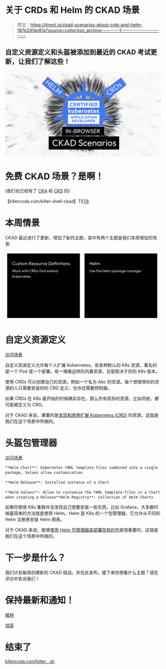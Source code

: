 # 关于 CRDs 和 Helm 的 CKAD 场景

> 原文：<https://itnext.io/ckad-scenarios-about-crds-and-helm-f87e2d14e81a?source=collection_archive---------1----------------------->

## 自定义资源定义和头盔被添加到最近的 CKAD 考试更新，让我们了解这些！

![](img/045b59931da5dcea5e57d1f80285edc2.png)

# 免费 CKAD 场景？是啊！

(我们也已经有了 [CKA](https://killercoda.com/killer-shell-cka) 和 [CKS](https://killercoda.com/killer-shell-cks) 的)

【killercoda.com/killer-shell-ckad】T5[T6](https://killercoda.com/killer-shell-ckad)

# 本周情景

CKAD 最近进行了更新，增加了新的主题，其中有两个主题是我们本周增加的场景:

[![](img/80b37e859fa759ff2f3aad0583ba672c.png)](https://killercoda.com/killer-shell-ckad)

# 自定义资源定义

[访问场景](https://killercoda.com/killer-shell-ckad/scenario/crd)

自定义资源定义允许每个人扩展 Kubernetes。有各种默认的 K8s 资源，著名的是一个 Pod 或一个部署。有一堆像这样的内置资源，总是取决于你的 K8s 版本。

使用 CRDs 可以创建自己的资源，例如一个名为 Abc 的资源。每个想使用你的资源的人只需要安装你的 CRD 定义，也许还需要控制器。

如果 CRDs 在 K8s 最开始的时候确实存在，那么所有现存的资源，比如吊舱，都可能被定义为 CRD。

对于 CKAD 来说，重要的是[发现和使用扩展 Kubernetes (CRD)](https://github.com/cncf/curriculum) 的资源，这就是我们在这个场景中所做的。

# 头盔包管理器

[访问场景](https://killercoda.com/killer-shell-ckad/scenario/helm)

```
**Helm Chart**: Kubernetes YAML template-files combined into a single package, Values allow customisation

**Helm Release**: Installed instance of a Chart

**Helm Values**: Allow to customise the YAML template-files in a Chart when creating a Release**Helm Registry**: Collection of Helm Charts
```

如果你使用 K8s 集群并且发现自己想要安装一些东西，比如 Grafana，大多数时候最简单的方法就是使用 Helm。Helm 是 K8s 的一个包管理器，它允许从不同的 Helm 注册表安装 Helm 图表。

对于 CKAD 来说，能够[使用 Helm 包管理器来部署现有的包](https://github.com/cncf/curriculum)是很重要的，这就是我们在这个场景中所做的。

# 下一步是什么？

我们计划每周创建新的 CKAD 挑战，并在此发布。接下来你想看什么主题？请在评论中告诉我们！

# 保持最新和通知！

[推特](https://twitter.com/killercoda)

[领英](https://www.linkedin.com/company/killercoda)

# 结束了

[killercoda.com](https://killercoda.com/)|[killer . sh](https://killer.sh/)